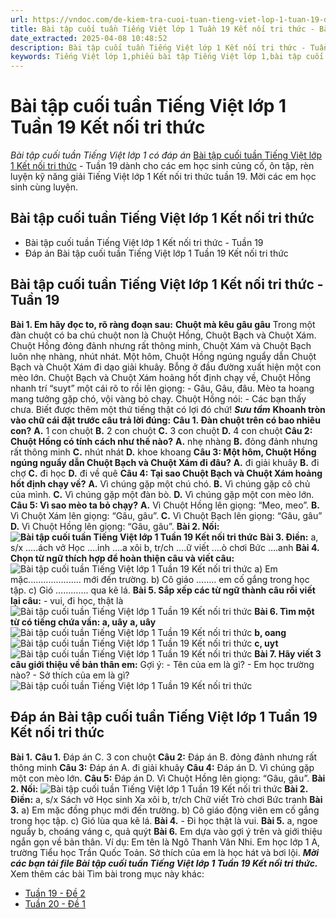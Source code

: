 ```yaml
---
url: https://vndoc.com/de-kiem-tra-cuoi-tuan-tieng-viet-lop-1-tuan-19-de-2-149955
title: Bài tập cuối tuần Tiếng Việt lớp 1 Tuần 19 Kết nối tri thức - Bài tập cuối tuần Tiếng Việt lớp 1 có đáp án - VnDoc.com
date_extracted: 2025-04-08 10:48:52
description: Bài tập cuối tuần Tiếng Việt lớp 1 Kết nối tri thức - Tuần 19 cho các em học sinh ôn tập, rèn luyện củng cố kiến thức lớp 1. Mời thầy cô và các em học sinh tham khảo.
keywords: Tiếng Việt lớp 1,phiếu bài tập Tiếng Việt lớp 1,bài tập cuối tuần Tiếng Việt lớp 1 kết nối tri thức,phiếu bài tập Tiếng Việt,bài tập cuối tuần,phiếu bài tập cuối tuần lớp 1,bài tập cuối tuần lớp 1,phiếu bài tập cuối tuần lớp 1 có lời giải,Phiếu bài tập cuối tuần lớp 1 Kết nối tri thức,bài tập cuối tuần Tiếng Việt lớp 1 sách kết nối tri thức,Phiếu bài tập cuối tuần lớp 1 Kết nối tri thức tuần 19
---
```


# Bài tập cuối tuần Tiếng Việt lớp 1 Tuần 19 Kết nối tri thức
 _Bài tập cuối tuần Tiếng Việt lớp 1 có đáp án_
[Bài tập cuối tuần Tiếng Việt lớp 1 Kết nối tri thức](<https://vndoc.com/bai-tap-cuoi-tuan-tieng-viet-lop-1-ket-noi-tri-thuc>) \- Tuần 19 dành cho các em học sinh củng cố, ôn tập, rèn luyện kỹ năng giải Tiếng Việt lớp 1 Kết nối tri thức tuần 19. Mời các em học sinh cùng luyện.
## Bài tập cuối tuần Tiếng Việt lớp 1 Kết nối tri thức
  * Bài tập cuối tuần Tiếng Việt lớp 1 Kết nối tri thức - Tuần 19
  * Đáp án Bài tập cuối tuần Tiếng Việt lớp 1 Tuần 19 Kết nối tri thức

## **Bài tập cuối tuần Tiếng Việt lớp 1 Kết nối tri thức - Tuần 19**
**Bài 1. Em hãy đọc to, rõ ràng đoạn sau:**
**Chuột mà kêu gâu gâu**
Trong một đàn chuột có ba chú chuột non là Chuột Hồng, Chuột Bạch và Chuột Xám. Chuột Hồng đỏng đảnh nhưng rất thông minh, Chuột Xám và Chuột Bạch luôn nhẹ nhàng, nhút nhát. Một hôm, Chuột Hồng ngúng nguẩy dẫn Chuột Bạch và Chuột Xám đi dạo giải khuây. Bỗng ở đầu đường xuất hiện một con mèo lớn. Chuột Bạch và Chuột Xám hoảng hốt định chạy về, Chuột Hồng nhanh trí “suyt” một cái rõ to rồi lên giọng:
\- Gâu, Gâu, đâu.
Mèo ta hoang mang tưởng gặp chó, vội vàng bỏ chạy. Chuột Hồng nói:
\- Các bạn thấy chưa. Biết được thêm một thứ tiếng thật có lợi đó chứ\!
**_Sưu tầm_**
**Khoanh tròn vào chữ cái đặt trước câu trả lời đúng:**
**Câu 1. Đàn chuột trên có bao nhiêu con?**
**A.** 1 con chuột
**B.** 2 con chuột
**C.** 3 con chuột
**D.** 4 con chuột
**Câu 2: Chuột Hồng có tính cách như thế nào?**
**A.** nhẹ nhàng
**B.** đỏng đảnh nhưng rất thông minh
**C.** nhút nhát
**D.** khoe khoang
**Câu 3: Một hôm, Chuột Hồng ngúng nguẩy dẫn Chuột Bạch và Chuột Xám đi đâu?**
**A.** đi giải khuây
**B.** đi chợ
**C.** đi học
**D.** đi về quê
**Câu 4: Tại sao Chuột Bạch và Chuột Xám hoảng hốt định chạy về?**
**A.** Vì chúng gặp một chú chó.
**B.** Vì chúng gặp cô chủ của mình.
**C.** Vì chúng gặp một đàn bò.
**D.** Vì chúng gặp một con mèo lớn.
**Câu 5: Vì sao mèo ta bỏ chạy?**
**A.** Vì Chuột Hồng lên giọng: “Meo, meo”.
**B.** Vì Chuột Xám lên giọng: “Gâu, gâu”.
**C.** Vì Chuột Bạch lên giọng: “Gâu, gâu”
**D.** Vì Chuột Hồng lên giọng: “Gâu, gâu”.
**Bài 2. Nối:**
**![Bài tập cuối tuần Tiếng Việt lớp 1 Tuần 19 Kết nối tri thức](https://i.vdoc.vn/data/image/2025/01/15/bai-tap-cuoi-tuan-tieng-viet-lop-1-tuan-19-kntt-169512.png)**
**Bài 3. Điền:**
a, s/x
…..ách vở
Học ….inh
….a xôi
b, tr/ch
….ữ viết
….ò chơi
Bức ….anh
**Bài 4. Chọn từ ngữ thích hợp để hoàn thiện câu và viết câu:**
![Bài tập cuối tuần Tiếng Việt lớp 1 Tuần 19 Kết nối tri thức](https://i.vdoc.vn/data/image/2025/01/15/bai-tap-cuoi-tuan-tieng-viet-lop-1-tuan-19-kntt-169517.png)
a\) Em mặc..................... mới đến trường.
b\) Cô giáo …….. em cố gắng trong học tập.
c\) Gió …………. qua kẽ lá.
**Bài 5. Sắp xếp các từ ngữ thành câu rồi viết lại câu:**
\- vui, đi học, thật là
![Bài tập cuối tuần Tiếng Việt lớp 1 Tuần 19 Kết nối tri thức](https://i.vdoc.vn/data/image/2025/01/15/bai-tap-cuoi-tuan-tieng-viet-lop-1-tuan-19-kntt-169518.png)
**Bài 6. Tìm một từ có tiếng chứa vần: a, uây**
**a, uây**
![Bài tập cuối tuần Tiếng Việt lớp 1 Tuần 19 Kết nối tri thức](https://i.vdoc.vn/data/image/2025/01/15/bai-tap-cuoi-tuan-tieng-viet-lop-1-tuan-19-kntt-169518.png)
**b, oang**
![Bài tập cuối tuần Tiếng Việt lớp 1 Tuần 19 Kết nối tri thức](https://i.vdoc.vn/data/image/2025/01/15/bai-tap-cuoi-tuan-tieng-viet-lop-1-tuan-19-kntt-169518.png)
**c, uyt**
![Bài tập cuối tuần Tiếng Việt lớp 1 Tuần 19 Kết nối tri thức](https://i.vdoc.vn/data/image/2025/01/15/bai-tap-cuoi-tuan-tieng-viet-lop-1-tuan-19-kntt-169518.png)
**Bài 7. Hãy viết 3 câu giới thiệu về bản thân em:**
Gợi ý:
\- Tên của em là gì?
\- Em học trường nào?
\- Sở thích của em là gì?
![Bài tập cuối tuần Tiếng Việt lớp 1 Tuần 19 Kết nối tri thức](https://i.vdoc.vn/data/image/2025/01/15/bai-tap-cuoi-tuan-tieng-viet-lop-1-tuan-19-kntt-169519.png)
## **Đáp án Bài tập cuối tuần Tiếng Việt lớp 1 Tuần 19 Kết nối tri thức**
**Bài 1.**
**Câu 1.** Đáp án C. 3 con chuột
**Câu 2:** Đáp án B. đỏng đảnh nhưng rất thông minh
**Câu 3:** Đáp án A. đi giải khuây
**Câu 4:** Đáp án D. Vì chúng gặp một con mèo lớn.
**Câu 5:** Đáp án D. Vì Chuột Hồng lên giọng: “Gâu, gâu”.
**Bài 2. Nối:**
![Bài tập cuối tuần Tiếng Việt lớp 1 Tuần 19 Kết nối tri thức](https://i.vdoc.vn/data/image/2025/01/15/bai-tap-cuoi-tuan-tieng-viet-lop-1-tuan-19-kntt-169530.png)
**Bài 2. Điền:**
a, s/x
Sách vở
Học sinh
Xa xôi
b, tr/ch
Chữ viết
Trò chơi
Bức tranh
**Bài 3.**
a\) Em mặc đồng phục mới đến trường.
b\) Cô giáo động viên em cố gắng trong học tập.
c\) Gió lùa qua kẽ lá.
**Bài 4.**
\- Đi học thật là vui.
**Bài 5.**
a, ngoe nguẩy
b, choáng váng
c, quả quýt
**Bài 6.**
Em dựa vào gợi ý trên và giới thiệu ngắn gọn về bản thân.
Ví dụ: Em tên là Ngô Thanh Vân Nhi. Em học lớp 1 A, trường Tiểu học Trần Quốc Toản. Sở thích của em là học hát và bơi lội.
_**Mời các bạn tải file Bài tập cuối tuần Tiếng Việt lớp 1 Tuần 19 Kết nối tri thức.**_
Xem thêm các bài Tìm bài trong mục này khác:
  * [Tuần 19 - Đề 2](</phieu-bai-tap-cuoi-tuan-tieng-viet-1-nang-cao-tuan-19-sach-ket-noi-225020>)
  * [Tuần 20 - Đề 1](</de-kiem-tra-cuoi-tuan-tieng-viet-lop-1-tuan-20-de-1-149960>)

